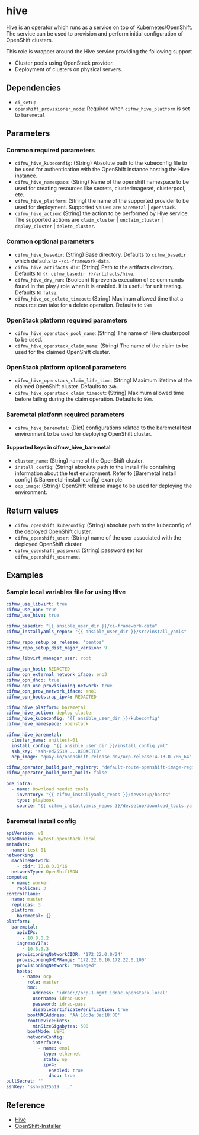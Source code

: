 # hive
Hive is an operator which runs as a service on top of Kubernetes/OpenShift.
The service can be used to provision and perform initial configuration of
OpenShift clusters.

This role is wrapper around the Hive service providing the following support

* Cluster pools using OpenStack provider.
* Deployment of clusters on physical servers.

## Dependencies
* `ci_setup`
* `openshift_provisioner_node`: Required when `cifmw_hive_platform` is set to
  `baremetal`

## Parameters

### Common required parameters
* `cifmw_hive_kubeconfig`: (String) Absolute path to the kubeconfig file to be
  used for authentication with the OpenShift instance hosting the Hive
  instance.
* `cifmw_hive_namespace`: (String) Name of the openshift namespace to be used
   for creating resources like secrets, clusterimageset, clusterpool, etc.
* `cifmw_hive_platform`: (String) the name of the supported provider to be
  used for deployment. Supported values are `baremetal` | `openstack`.
* `cifmw_hive_action`: (String) the action to be performed by Hive service.
  The supported actions are `claim_cluster` | `unclaim_cluster` |
  `deploy_cluster` | `delete_cluster`.

### Common optional parameters
* `cifmw_hive_basedir`: (String) Base directory. Defaults to `cifmw_basedir`
  which defaults to `~/ci-framework-data`.
* `cifmw_hive_artifacts_dir`: (String) Path to the artifacts directory.
  Defaults to `{{ cifmw_basedir }}/artifacts/hive`.
* `cifmw_hive_dry_run`: (Boolean) It prevents execution of `oc` commands found
  in the play / role when it is enabled. It is useful for unit testing.
  Defaults to `false`.
* `cifmw_hive_oc_delete_timeout`: (String) Maximum allowed time that a resource
  can take for a delete operation. Defaults to `59m`

### OpenStack platform required parameters
* `cifmw_hive_openstack_pool_name`: (String) The name of Hive clusterpool to be
  used.
* `cifmw_hive_openstack_claim_name`: (String) The name of the claim to be used
  for the claimed OpenShift cluster.

### OpenStack platform optional parameters
* `cifmw_hive_openstack_claim_life_time`: (String) Maximum lifetime of the
  claimed OpenShift cluster. Defaults to `24h`.
* `cifmw_hive_openstack_claim_timeout`: (String) Maximum allowed time before
  failing during the claim operation. Defaults to `59m`.

### Baremetal platform required parameters
* `cifmw_hive_baremetal`: (Dict) configurations related to the baremetal test
  environment to be used for deploying OpenShift cluster.

#### Supported keys in cifmw_hive_baremetal
* `cluster_name`: (String) name of the OpenShift cluster.
* `install_config`: (String) absolute path to the install file containing
  information about the test environment. Refer to [Baremetal install config]
  (#Baremetal-install-config) example.
* `ocp_image`: (String) OpenShift release image to be used for deploying the
  environment.

## Return values
* `cifmw_openshift_kubeconfig`: (String) absolute path to the kubeconfig of the
  deployed OpenShift cluster.
* `cifmw_openshift_user`: (String) name of the user associated with the deployed
  OpenShift cluster.
* `cifmw_openshift_password`: (String) password set for
  `cifmw_openshift_username`.

## Examples
### Sample local variables file for using Hive
```YAML
cifmw_use_libvirt: true
cifmw_use_opn: true
cifmw_use_hive: true

cifmw_basedir: "{{ ansible_user_dir }}/ci-framework-data"
cifmw_installyamls_repos: "{{ ansible_user_dir }}/src/install_yamls"

cifmw_repo_setup_os_release: 'centos'
cifmw_repo_setup_dist_major_version: 9

cifmw_libvirt_manager_user: root

cifmw_opn_host: REDACTED
cifmw_opn_external_network_iface: eno3
cifmw_opn_dhcp: true
cifmw_opn_use_provisioning_network: true
cifmw_opn_prov_network_iface: eno1
cifmw_opn_bootstrap_ipv4: REDACTED

cifmw_hive_platform: baremetal
cifmw_hive_action: deploy_cluster
cifmw_hive_kubeconfig: "{{ ansible_user_dir }}/kubeconfig"
cifmw_hive_namespace: openstack

cifmw_hive_baremetal:
  cluster_name: unittest-01
  install_config: "{{ ansible_user_dir }}/install_config.yml"
  ssh_key: 'ssh-ed25519 ...REDACTED'
  ocp_image: "quay.io/openshift-release-dev/ocp-release:4.13.0-x86_64"

cifmw_operator_build_push_registry: "default-route-openshift-image-registry.unittest-01.openstack.ccitredhat.com"
cifmw_operator_build_meta_build: false

pre_infra:
  - name: Download needed tools
    inventory: "{{ cifmw_installyamls_repos }}/devsetup/hosts"
    type: playbook
    source: "{{ cifmw_installyamls_repos }}/devsetup/download_tools.yaml"
```

### Baremetal install config
```YAML
apiVersion: v1
baseDomain: mytest.openstack.local
metadata:
  name: test-01
networking:
  machineNetwork:
    - cidr: 10.8.0.0/16
  networkType: OpenShiftSDN
compute:
  - name: worker
    replicas: 3
controlPlane:
  name: master
  replicas: 3
  platform:
    baremetal: {}
platform:
  baremetal:
    apiVIPs:
      - 10.8.0.2
    ingressVIPs:
      - 10.8.0.3
    provisioningNetworkCIDR: '172.22.0.0/24'
    provisioningDHCPRange: "172.22.0.10,172.22.0.100"
    provisioningNetwork: "Managed"
    hosts:
      - name: ocp
        role: master
        bmc:
          address: 'idrac://ocp-1-mgmt.idrac.openstack.local'
          username: idrac-user
          password: idrac-pass
          disableCertificateVerification: true
        bootMACAddress: 'AA:16:3e:3a:18:00'
        rootDeviceHints:
          minSizeGigabytes: 500
        bootMode: UEFI
        networkConfig:
          interfaces:
            - name: eno1
              type: ethernet
              state: up
              ipv4:
                enabled: true
                dhcp: true
pullSecret: ''
sshKey: 'ssh-ed25519 ...'
```

## Reference
- [Hive](https://github.com/openshift/hive)
- [OpenShift-Installer](https://docs.openshift.com/container-platform/4.13/installing/installing_bare_metal_ipi/ipi-install-overview.html)
